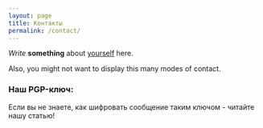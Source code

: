 ```yaml
---
layout: page
title: Контакты
permalink: /contact/
---
```

_Write_ **something** about [yourself](https://www.google.com/search?q=who+am+i) here.

Also, you might not want to display this many modes of contact.

### Наш PGP-ключ:

Если вы не знаете, как шифровать сообщение таким ключом - читайте нашу статью!
